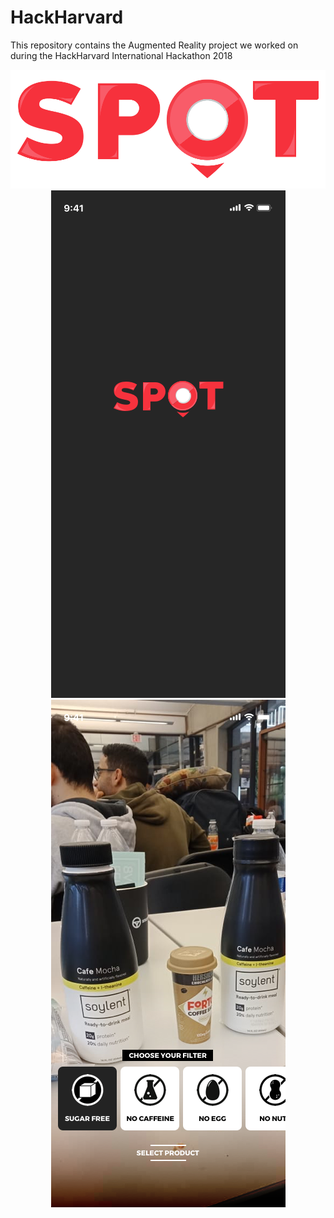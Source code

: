 # HackHarvard

This repository contains the Augmented Reality project we worked on during the HackHarvard International Hackathon 2018
<div style="text-align: center">
<img src="./Mockups/logo.png" alt="Mockup 1"">
<img src="./Mockups/iPhone X_1.png" alt="Mockup 1"">
<img src="./Mockups/iPhone X_2.png" alt="Mockup 2">
</div>
